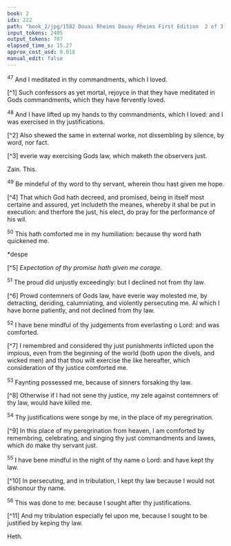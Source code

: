 ```yaml
---
book: 2
idx: 222
path: "book_2/jpg/1582 Douai Rheims Douay Rheims First Edition  2 of 3 1610 Old Testament.pdf-222.jpg"
input_tokens: 2405
output_tokens: 707
elapsed_time_s: 15.27
approx_cost_usd: 0.018
manual_edit: false
---
```

<sup>47</sup> And I meditated in thy commandments, which I loved.

[^1] Such confessors as yet mortal, rejoyce in that they have meditated in Gods commandments, which they have fervently loved.

<sup>48</sup> And I have lifted up my hands to thy commandments, which I loved: and I was exercised in thy justifications.

[^2] Also shewed the same in external worke, not dissembling by silence, by word, nor fact.

[^3] everie way exercising Gods law, which maketh the observers just.

Zain. This.

<sup>49</sup> Be mindeful of thy word to thy servant, wherein thou hast given me hope.

[^4] That which God hath decreed, and promised, being in itself most certaine and assured, yet includeth the meanes, whereby it shal be put in execution: and therfore the just, his elect, do pray for the performance of his wil.

<sup>50</sup> This hath comforted me in my humiliation: because thy word hath quickened me.

<aside>*despe</aside>

[^5] *Expectation of thy promise hath given me corage.*

<sup>51</sup> The proud did unjustly exceedingly: but I declined not from thy law.

[^6] Prowd contemners of Gods law, have everie way molested me, by detracting, deriding, calumniating, and violently persecuting me. Al which I have borne patiently, and not declined from thy law.

<sup>52</sup> I have bene mindful of thy judgements from everlasting o Lord: and was comforted.

[^7] I remembred and considered thy just punishments inflicted upon the impious, even from the beginning of the world (both upon the divels, and wicked men) and that thou wilt exercise the like hereafter, which consideration of thy justice comforted me.

<sup>53</sup> Faynting possessed me, because of sinners forsaking thy law.

[^8] Otherwise if I had not sene thy justice, my zele against contemners of thy law, would have killed me.

<sup>54</sup> Thy justifications were songe by me, in the place of my peregrination.

[^9] In this place of my peregrination from heaven, I am comforted by remembring, celebrating, and singing thy just commandments and lawes, which do make thy servant just.

<sup>55</sup> I have bene mindful in the night of thy name o Lord: and have kept thy law.

[^10] In persecuting, and in tribulation, I kept thy law because I would not dishonour thy name.

<sup>56</sup> This was done to me: because I sought after thy justifications.

[^11] And my tribulation especially fel upon me, because I sought to be justified by keping thy law.

Heth.